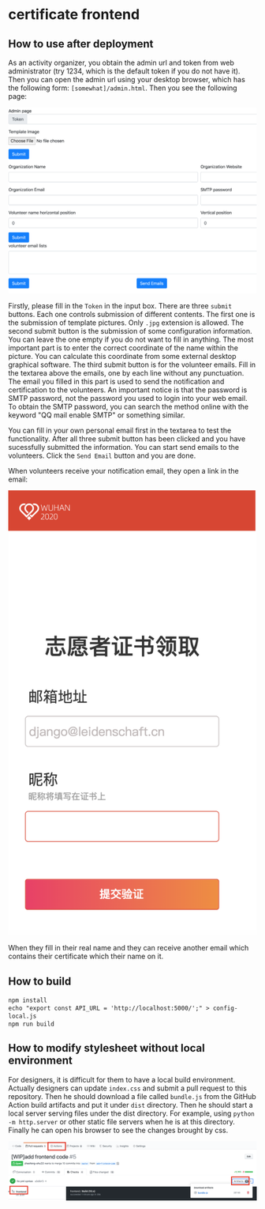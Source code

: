 # certificate frontend
## How to use after deployment
As an activity organizer, you obtain the admin url and token from web administrator (try 1234, which is the default token if you do not have it). Then you can open the admin url using your desktop browser, which has the following form: `[somewhat]/admin.html`. Then you see the following page:

![](admin-interface.png)

Firstly, please fill in the `Token` in the input box.
There are three `submit` buttons. Each one controls submission of different contents.
The first one is the submission of template pictures. Only `.jpg` extension is allowed.
The second submit button is the submission of some configuration information. You can leave
the one empty if you do not want to fill in anything. The most important part is to enter the correct coordinate of the name within the picture. You can calculate this coordinate
from some external desktop graphical software. The third submit button is for the volunteer emails. Fill in the textarea above the emails, one by each line without any punctuation.
The email you filled in this part is used to send the notification and certification to the volunteers. An important notice is that the password is SMTP password, not the password you used to login into your web email. To obtain the SMTP password, you can search the method online with the keyword "QQ mail enable SMTP" or something similar.

You can fill in your own personal email first in the textarea to test the functionality.
After all three submit button has been clicked and you have sucessfully submitted the information.
You can start send emails to the volunteers. Click the `Send Email` button and you are done.

When volunteers receive your notification email, they open a link in the email:

![](user-mode.png)

When they fill in their real name and they can receive another email which contains their certificate which their name on it.

## How to build
```shell
npm install
echo "export const API_URL = 'http://localhost:5000/';" > config-local.js
npm run build
```

## How to modify stylesheet without local environment
For designers, it is difficult for them to have a local build environment.
Actually designers can update `index.css` and submit a pull request to this repository.
Then he should download a file called `bundle.js` from the GitHub Action build artifacts
and put it under `dist` directory. Then he should start a local
server serving files under the dist directory. For example, using `python -m http.server` or other static file servers
when he is at this directory. Finally he can open his browser to see the changes brought by css.

![Where to find the artifacts](./artifacts.png)